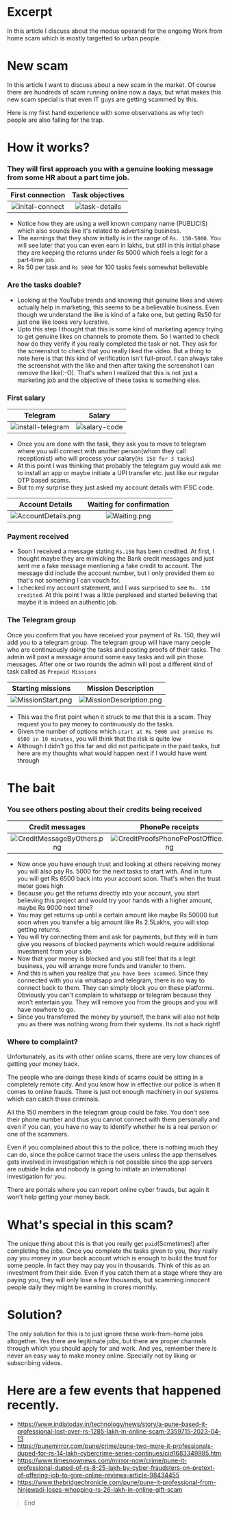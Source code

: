 # Excerpt
In this article I discuss about the modus operandi for the ongoing Work from home scam which is mostly targetted to urban people.

# New scam
In this article I want to discuss about a new scam in the market. Of course there are hundreds of scam running online now a days, but what makes this new scam special is that even IT guys are getting scammed by this.

Here is my first hand experience with some observations as why tech people are also falling for the trap.

# How it works?
### They will first approach you with a genuine looking message from some HR about a part time job.

First connection           |Task objectives 
:-------------------------:|:-------------------------:
![inital-connect](./images/online-tasks-work-from-home-scam/InitialConnect.png) | ![task-details](./images/online-tasks-work-from-home-scam/TaskDetails.png)


* Notice how they are using a well known company name (PUBLICIS) which also sounds like it's related to advertising business.
* The earnings that they show initially is in the range of `Rs. 150-5000`. You will see later that you can even earn in lakhs, but still in this initial phase they are keeping the returns under Rs 5000 which feels a legit for a part-time job.
* Rs 50 per task and `Rs 5000` for 100 tasks feels somewhat believable


### Are the tasks doable?

* Looking at the YouTube trends and knowing that genuine likes and views actually help in marketing, this seems to be a believable business. Even though we understand the like is kind of a fake one, but getting Rs50 for just one like looks very lucrative.
* Upto this step I thought that this is some kind of marketing agency trying to get genuine likes on channels to promote them. So I wanted to check how do they verify if you really completed the task or not. They ask for the screenshot to check that you really liked the video. But a thing to note here is that this kind of verification isn't full-proof. I can always take the screenshot with the like and then after taking the screenshot I can remove the like(:-O). That's when I realized that this is not just a marketing job and the objective of these tasks is something else.

### First salary
Telegram | Salary
:---:    | :---:
![install-telegram](./images/online-tasks-work-from-home-scam/InstallTelegram.png) | ![salary-code](./images/online-tasks-work-from-home-scam/SalaryCode.png)

* Once you are done with the task, they ask you to move to telegram where you will connect with another person(whom they call receptionist) who will process your salary(`Rs 150 for 3 tasks`)
* At this point I was thinking that probably the telegram guy would ask me to install an app or maybe initiate a UPI transfer etc. just like our regular OTP based scams.
* But to my surprise they just asked my account details with IFSC code.

Account Details | Waiting for confirmation
:---:           | :---:
![AccountDetails.png](images/online-tasks-work-from-home-scam/AccountDetails.png) | ![Waiting.png](images/online-tasks-work-from-home-scam/WaitingForFirstPayment.png)

### Payment received
* Soon I received a message stating `Rs.150` has been credited. At first, I thought maybe they are mimicking the Bank credit messages and just sent me a fake message mentioning a fake credit to account. The message did include the account number, but I only provided them so that's not something I can vouch for.
* I checked my account statement, and I was surprised to see `Rs. 150 credited`. At this point I was a little perplexed and started believing that maybe it is indeed an authentic job.

### The Telegram group
Once you confirm that you have received your payment of Rs. 150, they will add you to a telegram group.
The telegram group will have many people who are continuously doing the tasks and posting proofs of their tasks. The admin will post a message around some easy tasks and will pin those messages. After one or two rounds the admin will post a different kind of task called as `Prepaid Missions`

Starting missions   | Mission Description
:-----------------: | :-----------------:
 ![MissionStart.png](images/online-tasks-work-from-home-scam/MissionStart.png) | ![MissionDescription.png](images/online-tasks-work-from-home-scam/MissionDescription.png)

* This was the first point when it struck to me that this is a scam. They request you to pay money to continuously do the tasks.
* Given the number of options which `start at Rs 5000 and promise Rs 6500 in 10 minutes`, you will think that the risk is quite low
* Although I didn't go this far and did not participate in the paid tasks, but here are my thoughts what would happen next if I would have went through

# The bait
### You see others posting about their credits being received

Credit messages | PhonePe receipts
:---: | :---: 
![CreditMessageByOthers.png](images%2Fonline-tasks-work-from-home-scam%2FCreditMessageByOthers.png) | ![CreditProofsPhonePePostOffice.png](images/online-tasks-work-from-home-scam/CreditProofsPhonePePostOffice.png)

* Now once you have enough trust and looking at others receiving money you will also pay Rs. 5000 for the next tasks to start with. And in turn you will get Rs 6500 back into your account soon. That's when the trust meter goes high
* Because you get the returns directly into your account, you start believing this project and would try your hands with a higher amount, maybe Rs 9000 next time?
* You may get returns up until a certain amount like maybe Rs 50000 but soon when you transfer a big amount like Rs 2.5Lakhs, you will stop getting returns.
* You will try connecting them and ask for payments, but they will in turn give you reasons of blocked payments which would require additional investment from your side. 
* Now that your money is blocked and you still feel that its a legit business, you will arrange more funds and transfer to them.
* And this is when you realize that `you have been scammed`. Since they connected with you via whatsapp and telegram, there is no way to connect back to them. They can simply block you on these platforms. Obviously you can't complain to whatsapp or telegram because they won't entertain you. They will remove you from the groups and you will have nowhere to go.
* Since you transferred the money by yourself, the bank will also not help you as there was nothing wrong from their systems. Its not a hack right!


### Where to complaint?
Unfortunately, as its with other online scams, there are very low chances of getting your money back. 

The people who are doings these kinds of scams could be sitting in a completely remote city. And you know how in effective our police is when it comes to online frauds. There is just not enough machinery in our systems which can catch these criminals.

All the 150 members in the telegram group could be fake. You don't see their phone number and thus you cannot connect with them personally and even if you can, you have no way to identify whether he is a real person or one of the scammers.

Even if you complained about this to the police, there is nothing much they can do, since the police cannot trace the users unless the app themselves gets involved in investigation which is not possible since the app servers are outside India and nobody is going to initiate an international investigation for you.

There are portals where you can report online cyber frauds, but again it won't help getting your money back.

# What's special in this scam?
The unique thing about this is that you really get `paid`(Sometimes!) after completing the jobs. Once you complete the tasks given to you, they really pay you money in your back account which is enough to build the trust for some people. In fact they may pay you in thousands. Think of this as an investment from their side. Even if you catch them at a stage where they are paying you, they will only lose a few thousands, but scamming innocent people daily they might be earning in crores monthly.

# Solution?
The only solution for this is to just ignore these work-from-home jobs altogether. Yes there are legitimate jobs, but there are proper channels through which you should apply for and work. And yes, remember there is never an easy way to make money online. Specially not by liking or subscribing videos.

# Here are a few events that happened recently. 
* https://www.indiatoday.in/technology/news/story/a-pune-based-it-professional-lost-over-rs-1285-lakh-in-online-scam-2359715-2023-04-13
* https://punemirror.com/pune/crime/pune-two-more-it-professionals-duped-for-rs-14-lakh-cybercrime-series-continues/cid1683349985.htm
* https://www.timesnownews.com/mirror-now/crime/pune-it-professional-duped-of-rs-8-25-lakh-by-cyber-fraudsters-on-pretext-of-offering-job-to-give-online-reviews-article-98434455
* https://www.thebridgechronicle.com/pune/pune-it-professional-from-hinjewadi-loses-whopping-rs-26-lakh-in-online-gift-scam

> End